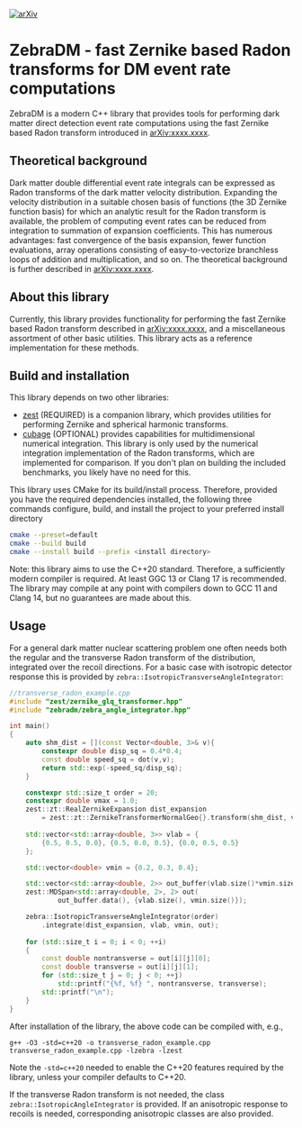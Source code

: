 [![arXiv](https://img.shields.io/badge/arXiv-xxxx.xxxx-green?labelColor=red)](https://example.com)

# ZebraDM - fast Zernike based Radon transforms for DM event rate computations

ZebraDM is a modern C++ library that provides tools for performing dark matter direct detection
event rate computations using the fast Zernike based Radon transform introduced in
[arXiv:xxxx.xxxx](https://example.com).

## Theoretical background

Dark matter double differential event rate integrals can be expressed as Radon transforms of the
dark matter velocity distribution. Expanding the velocity distribution in a suitable chosen basis
of functions (the 3D Zernike function basis) for which an analytic result for the Radon transform
is available, the problem of computing event rates can be reduced from integration to summation of
expansion coefficients. This has numerous advantages: fast convergence of the basis expansion,
fewer function evaluations, array operations consisting of easy-to-vectorize branchless loops of
addition and multiplication, and so on. The theoretical background is further described in
[arXiv:xxxx.xxxx](https://example.com).

## About this library

Currently, this library provides functionality for performing the fast Zernike based Radon
transform described in [arXiv:xxxx.xxxx](https://example.com), and a miscellaneous assortment of
other basic utilities. This library acts as a reference implementation for these methods.

## Build and installation

This library depends on two other libraries:
- [zest](https://github.com/sebsassi/zest) (REQUIRED) is a companion library, which provides
utilities for performing Zernike and spherical harmonic transforms.
- [cubage](https://github.com/sebsassi/cubage) (OPTIONAL) provides capabilities for
multidimensional numerical integration. This library is only used by the numerical integration
implementation of the Radon transforms, which are implemented for comparison. If you don't plan on
building the included benchmarks, you likely have no need for this.

This library uses CMake for its build/install process. Therefore, provided you have the required
dependencies installed, the following three commands configure, build, and install the project to
your preferred install directory
```bash
cmake --preset=default
cmake --build build
cmake --install build --prefix <install directory>
```

Note: this library aims to use the C++20 standard. Therefore, a sufficiently modern compiler is
required. At least GGC 13 or Clang 17 is recommended. The library may compile at any point with
compilers down to GCC 11 and Clang 14, but no guarantees are made about this.

## Usage

For a general dark matter nuclear scattering problem one often needs both the regular and the
transverse Radon transform of the distribution, integrated over the recoil directions. For a basic
case with isotropic detector response this is provided by `zebra::IsotropicTransverseAngleIntegrator`:
```cpp
//transverse_radon_example.cpp
#include "zest/zernike_glq_transformer.hpp"
#include "zebradm/zebra_angle_integrator.hpp"

int main()
{
    auto shm_dist = [](const Vector<double, 3>& v){
        constexpr double disp_sq = 0.4*0.4;
        const double speed_sq = dot(v,v);
        return std::exp(-speed_sq/disp_sq);
    }

    constexpr std::size_t order = 20;
    constexpr double vmax = 1.0;
    zest::zt::RealZernikeExpansion dist_expansion
        = zest::zt::ZernikeTransformerNormalGeo{}.transform(shm_dist, vmax, order);
    
    std::vector<std::array<double, 3>> vlab = {
        {0.5, 0.5, 0.0}, {0.5, 0.0, 0.5}, {0.0, 0.5, 0.5}
    };

    std::vector<double> vmin = {0.2, 0.3, 0.4};

    std::vector<std::array<double, 2>> out_buffer(vlab.size()*vmin.size());
    zest::MDSpan<std::array<double, 2>, 2> out(
            out_buffer.data(), {vlab.size(), vmin.size()});

    zebra::IsotropicTransverseAngleIntegrator(order)
        .integrate(dist_expansion, vlab, vmin, out);
    
    for (std::size_t i = 0; i < 0; ++i)
    {
        const double nontransverse = out[i][j][0];
        const double transverse = out[i][j][1];
        for (std::size_t j = 0; j < 0; ++j)
            std::printf("{%f, %f} ", nontransverse, transverse);
        std::printf("\n");
    }
}
```
After installation of the library, the above code can be compiled with, e.g.,
```
g++ -O3 -std=c++20 -o transverse_radon_example.cpp transverse_radon_example.cpp -lzebra -lzest
```
Note the `-std=c++20` needed to enable the C++20 features required by the library, unless your
compiler defaults to C++20.

If the transverse Radon transform is not needed, the class `zebra::IsotropicAngleIntegrator` is
provided. If an anisotropic response to recoils is needed, corresponding anisotropic classes are
also provided.

